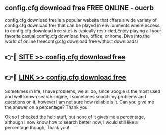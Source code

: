 ## config.cfg download free FREE ONLINE - oucrb

config.cfg download free is a popular website that offers a wide variety of config.cfg download free that can be played in environments where access to config.cfg download free sites is typically restricted,Enjoy playing all your favorite casual config.cfg download free, office, or home. Dive into the world of online freeconfig.cfg download free without downloads!

## 👉🔴 [SITE >> config.cfg download free](http://news.freeplayer.one?title=config.cfg_download_free&ref=FRRE)

## 👉🔴 [LINK >> config.cfg download free](http://news.freeplayer.one?title=config.cfg_download_free&ref=FREE)

Sometimes in life, I have problems, we all do, since Google is the most used and well known search engine, I sometimes search my problems and questions on it, however I am not sure how reliable is it. Can you give me the answer on a percentage? Thank you!

Ok so I checked the help stuff, but none of it gives me a percentage, although I now know how to search better now, I would still like a percentage though, Thank you!